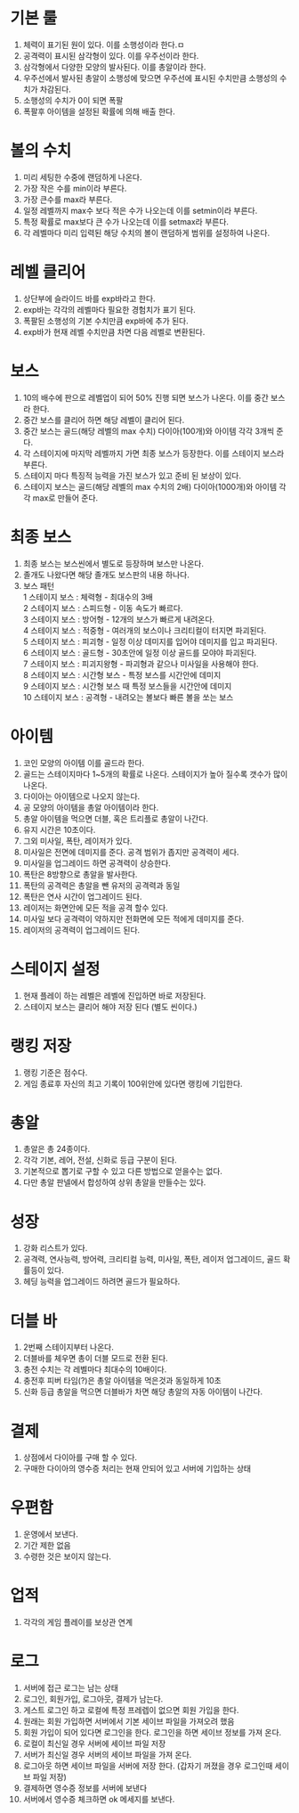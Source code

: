 # 기본 룰
1) 체력이 표기된 원이 있다. 이를 소행성이라 한다.ㅁ
2) 공격력이 표시된 삼각형이 있다. 이를 우주선이라 한다.
3) 삼각형에서 다양한 모양의 발사된다. 이를 총알이라 한다.
4) 우주선에서 발사된 총알이 소행성에 맞으면 우주선에 표시된 수치만큼 소행성의 수치가 차감된다.
5) 소행성의 수치가 0이 되면 폭팔
6) 폭팔후 아이템을 설정된 확률에 의해 배출 한다.

# 볼의 수치 
1) 미리 세팅한 수중에 랜덤하게 나온다. 
2) 가장 작은 수를 min이라 부른다.
3) 가장 큰수를 max라 부른다.
4) 일정 레벨까지 max수 보다 적은 수가 나오는데 이를 setmin이라 부른다.
5) 특정 확률로 max보다 큰 수가 나오는데 이를 setmax라 부른다.
6) 각 레벨마다 미리 입력된 해당 수치의 볼이 랜덤하게 범위를 설정하여 나온다.

# 레벨 클리어
1) 상단부에 슬라이드 바를 exp바라고 한다. 
2) exp바는 각각의 레벨마다 필요한 경험치가 표기 된다. 
3) 폭팔된 소행성의 기본 수치만큼 exp바에 추가 된다. 
9) exp바가 현재 레벨 수치만큼 차면 다음 레벨로 변환된다.

# 보스 
1) 10의 배수에 판으로 레벨업이 되어 50% 진행 되면 보스가 나온다. 이를 중간 보스라 한다.
2) 중간 보스를 클리어 하면 해당 레벨이 클리어 된다. 
3) 중간 보스는 골드(해당 레벨의 max 수치) 다이아(100개)와 아이템 각각 3개씩 준다.
4) 각 스테이지에 마지막 레벨까지 가면 최종 보스가 등장한다. 이를 스테이지 보스라 부른다. 
5) 스테이지 마다 특징적 능력을 가진 보스가 있고 준비 된 보상이 있다. 
6) 스테이지 보스는 골드(해당 레벨의 max 수치의 2배) 다이아(1000개)와 아이템 각각 max로 만들어 준다.

# 최종 보스
1) 최종 보스는 보스씬에서 별도로 등장하며 보스만 나온다.
2) 졸개도 나왔다면 해당 졸개도 보스판의 내용  하나다.
3) 보스 패턴<BR>
  1 스테이지 보스 : 체력형 - 최대수의 3배<br> 
  2 스테이지 보스 : 스피드형 - 이동 속도가 빠르다.<br> 
  3 스테이지 보스 : 방어형 - 12개의 보스가 빠르게 내려온다. <br>
  4 스테이지 보스 : 적중형 - 여러개의 보스이나 크리티컬이 터지면 파괴된다.<br> 
  5 스테이지 보스 : 피괴형 - 일정 이상 데미지를 입어야 데미지를 입고 파괴된다.<br> 
  6 스테이지 보스 : 골드형 - 30초안에 일정 이상 골드를 모야야 파괴된다.<br> 
  7 스테이지 보스 : 피괴지왕형 - 파괴형과 같으나 미사일을 사용해야 한다.<br> 
  8 스테이지 보스 : 시간형 보스 - 특정 보스를 시간안에 데미지 <br> 
  9 스테이지 보스 : 시간형 보스 때 특정 보스들을 시간안에 데미지<br> 
  10 스테이지 보스 : 공격형 - 내려오는 볼보다 빠른 볼을 쏘는 보스<br> 

# 아이템
1) 코인 모양의 아이템 이를 골드라 한다. 
2) 골드는 스테이지마다 1~5개의 확률로 나온다. 스테이지가 높아 질수록 갯수가 많이 나온다.
3) 다이아는 아이템으로 나오지 않는다. 
4) 공 모양의 아이템을 총알 아이템이라 한다.
5) 총알 아이템을 먹으면 더블, 혹은 트리플로 총알이 나간다.
6) 유지 시간은 10초이다. 
7) 그외 미사일, 폭탄, 레이저가 있다. 
8) 미사일은 전면에 데미지를 준다. 공격 범위가 좁지만 공격력이 세다.
9) 미사일을 업그레이드 하면 공격력이 상승한다.
10) 폭탄은 8방향으로 총알을 발사한다.
11) 폭탄의 공격력은 총알을 뺀 유저의 공격력과 동일 
12) 폭탄은 연사 시간이 업그레이드 된다.
13) 레이저는 화면안에 모든 적을 공격 할수 있다.
14) 미사일 보다 공격력이 약하지만 전화면에 모든 적에게 데미지를 준다. 
15) 레이저의 공격력이 업그레이드 된다. 

# 스테이지 설정
1) 현재 플레이 하는 레벨은 레벨에 진입하면 바로 저장된다.
2) 스테이지 보스는 클리어 해야 저장 된다 (별도 씬이다.)

# 랭킹 저장
1) 랭킹 기준은 점수다. 
2) 게임 종료후 자신의 최고 기록이 100위안에 있다면 랭킹에 기입한다.

# 총알
1) 총알은 총 24종이다. 
2) 각각 기본, 레어, 전설, 신화로 등급 구분이 된다.
3) 기본적으로 뽑기로 구할 수 있고 다른 방법으로 얻을수는 없다.
4) 다만 총알 판넬에서 합성하여 상위 총알을 만들수는 있다.  

# 성장
1) 강화 리스트가 있다.
2) 공격력, 연사능력, 방어력, 크리티컬 능력, 미사일, 폭탄, 레이저 업그레이드, 골드 확률등이 있다. 
3) 헤딩 능력을 업그레이드 하려면 골드가 필요하다. 

# 더블 바
1) 2번째 스테이지부터 나온다. 
2) 더블바를 체우면 총이 더블 모드로 전환 된다. 
3) 충전 수치는 각 레벨마다 최대수의 10배이다.
4) 충전후 피버 타임(?)은 총알 아이템을 먹은것과 동일하게 10초
5) 신화 등급 총알을 먹으면 더블바가 차면 해당 총알의 자동 아이템이 나간다.  

# 결제
1) 상점에서 다이아를 구매 할 수 있다. 
2) 구매한 다이아의 영수증 처리는 현재 안되어 있고 서버에 기입하는 상태

# 우편함
1) 운영에서 보낸다. 
2) 기간 제한 없음
3) 수령한 것은 보이지 않는다. 

# 업적
1) 각각의 게임 플레이를 보상관 연계

# 로그
1) 서버에 접근 로그는 남는 상태
2) 로그인, 회원가입, 로그아웃, 결제가 남는다.
3) 게스트 로그인 하고 로컬에 특정 프레렙이 없으면 회원 가입을 한다. 
4) 원래는 회원 가입하면 서버에서 기본 세이브 파일을 가져오려 했음
5) 회원 가입이 되어 있다면 로그인을 한다. 로그인을 하면 세이브 정보를 가져 온다. 
6) 로컬이 최신일 경우 서버에 세이브 파일 저장 
7) 서버가 최신일 경우 서버의 세이브 파일을 가져 온다.
8) 로그아웃 하면 세이브 파일을 서버에 저장 한다. (갑자기 꺼졌을 경우 로그인때 세이브 파일 저장)
9) 결제하면 영수증 정보를 서버에 보낸다
10) 서버에서 영수증 체크하면 ok 메세지를 보낸다.  
